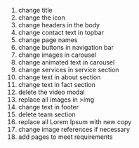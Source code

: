 1. change title
2. change the icon
3. change headers in the body
4. change contact text in topbar
5. change page names
5. change buttons in navigation bar
6. change images in carousel
7. change animated text in carousel
8. change services in service section
9. change text in about section
10. change text in fact section
11. delete the video modal
12. replace all images in >img 
13. change text in footer
14. delete team section
15. replace all Lorem Ipsum with new copy
16. change image references if necessary
17. add pages to meet requirements